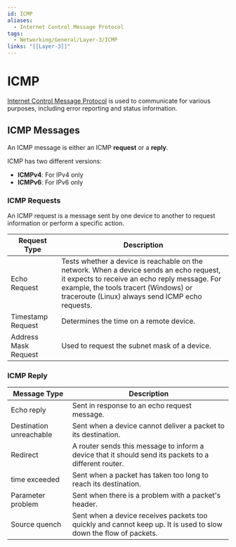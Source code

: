 ```yaml
---
id: ICMP
aliases:
  - Internet Control Message Protocol
tags:
  - Networking/General/Layer-3/ICMP
links: "[[Layer-3]]"
---
```


# ICMP

[Internet Control Message Protocol](https://en.wikipedia.org/wiki/Internet_Control_Message_Protocol)
is used to communicate for various purposes, including error reporting and
status information.

## ICMP Messages

An ICMP message is either an ICMP **request** or a **reply**.

ICMP has two different versions:

- **ICMPv4**: For IPv4 only
- **ICMPv6**: For IPv6 only

### ICMP Requests

An ICMP request is a message sent by one device to another to request information or
perform a specific action.

| Request Type | Description |
| ------------ | ----------- |
| Echo Request | Tests whether a device is reachable on the network. When a device sends an echo request, it expects to receive an echo reply message. For example, the tools tracert (Windows) or traceroute (Linux) always send ICMP echo requests. |
| Timestamp Request | Determines the time on a remote device. |
| Address Mask Request | Used to request the subnet mask of a device. |

### ICMP Reply

| Message Type | Description |
| ----------- | -------------- |
| Echo reply | Sent in response to an echo request message. |
| Destination unreachable | Sent when a device cannot deliver a packet to its destination. |
| Redirect | A router sends this message to inform a device that it should send its packets to a different router. |
| time exceeded | Sent when a packet has taken too long to reach its destination. |
| Parameter problem | Sent when there is a problem with a packet's header. |
| Source quench | Sent when a device receives packets too quickly and cannot keep up. It is used to slow down the flow of packets. |
